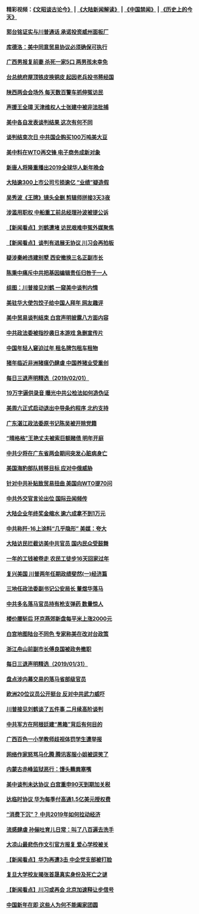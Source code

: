 #### 精彩视频：[《文昭谈古论今》](https://github.com/gfw-breaker/wenzhao) | [《大陆新闻解读》](https://github.com/gfw-breaker/ntdtv-comedy) | [《中国禁闻》](https://github.com/gfw-breaker/ntdtv-news) | [《历史上的今天》](https://github.com/gfw-breaker/today-in-history) 

#### [郭台铭证实与川普通话 承诺投资威州面板厂](../pages/nsc413/n11019491.md?t=02020630) 

#### [库德洛：美中同意贸易协议必须确保可执行](../pages/nsc413/n11019036.md?t=02020630) 

#### [广西男报复前妻 杀死一家5口 两男孩未幸免](../pages/nsc413/n11019449.md?t=02020630) 

#### [台总统府屋顶铁皮换铜皮 起因老兵投书蒋经国](../pages/nsc413/n11019420.md?t=02020630) 

#### [陕西两会会场外 每天数百警车抓伸冤访民](../pages/nsc413/n11017593.md?t=02020630) 

#### [声援王全璋 天津维权人士张建中被非法批捕](../pages/nsc413/n11019356.md?t=02020630) 

#### [美中各自发表谈判结果 这次有何不同](../pages/nsc413/n11019114.md?t=02020630) 

#### [谈判结束次日 中共国企购买100万吨美大豆](../pages/nsc413/n11019167.md?t=02020630) 

#### [美中料在WTO再交锋 电子商务成新对象](../pages/nsc413/n11018959.md?t=02020630) 

#### [新唐人将隆重播出2019全球华人新年晚会](../pages/nsc413/n11016043.md?t=02020630) 

#### [大陆逾300上市公司亏损逾亿 “业绩”疑造假](../pages/nsc413/n11018923.md?t=02020630) 

#### [吴秀波《王牌》镜头全删 剪辑师拼接3天3夜](../pages/nsc413/n11018575.md?t=02020630) 

#### [涉滥用职权 中船重工前总经理孙波被提公诉](../pages/nsc413/n11018912.md?t=02020630) 

#### [【新闻看点】刘鹤遭堵 访民艰难申冤外媒聚焦](../pages/nsc413/n11018716.md?t=02020630) 

#### [【新闻看点】谈判有进展无协议 川习会再拍板](../pages/nsc413/n11018718.md?t=02020630) 

#### [疑涉秦岭违建别墅 西安撤换三名正副市长](../pages/nsc413/n11018753.md?t=02020630) 

#### [陈秉中痛斥中共把基因编辑责任归咎于一人](../pages/nsc413/n11018750.md?t=02020630) 

#### [组图：川普接见刘鹤 一窥美中谈判内情](../pages/nsc413/n11018301.md?t=02020630) 

#### [美驻华大使包饺子给中国人拜年 网友趣评](../pages/nsc413/n11018697.md?t=02020630) 

#### [美中贸易谈判结束 白宫声明披露八方面内容](../pages/nsc413/n11018681.md?t=02020630) 

#### [中共政法委被指抄袭日本游戏 急删宣传片](../pages/nsc413/n11018585.md?t=02020630) 

#### [中国年轻人窘迫过年 租名牌包租车租物](../pages/nsc413/n11018548.md?t=02020630) 

#### [猪年临近非洲猪瘟仍肆虐 中国养猪业受重创](../pages/nsc413/n11018348.md?t=02020630) 

#### [每日三退声明精选（2019/02/01）](../pages/nsc413/n11018525.md?t=02020630) 

#### [19万字逼供录音 曝光中共公检法如何造伪证](../pages/nsc413/n11018253.md?t=02020630) 

#### [美周六正式启动退出中导条约程序 北约支持](../pages/nsc413/n11018405.md?t=02020630) 


#### [广东湛江政法委原书记陈吴被开除党籍](../pages/nsc413/n11017717.md?t=02020630) 

#### [“晴格格”王艳丈夫被索巨额赌债 明年开庭](../pages/nsc413/n11017521.md?t=02020630) 

#### [中共少将在广东省两会期间突发心脏病身亡](../pages/nsc413/n11017463.md?t=02020630) 

#### [美国海豹部队转移目标 应对中俄威胁](../pages/nsc413/n11017801.md?t=02020630) 

#### [针对中共补贴致贸易扭曲 美国向WTO提70问](../pages/nsc413/n11017596.md?t=02020630) 

#### [中共外交官言论出位 国际丑闻频传](../pages/nsc413/n11017622.md?t=02020630) 

#### [大陆企业年终奖金缩水 逾六成拿不到1万元](../pages/nsc413/n11017185.md?t=02020630) 

#### [中共称歼-16上涂料“几乎隐形” 美媒：夸大](../pages/nsc413/n11017535.md?t=02020630) 

#### [大陆访民拦截访美中共官员 国内民众受鼓舞](../pages/nsc413/n11016964.md?t=02020630) 

#### [一年的工钱被卷走 农民工徒步16天回家过年](../pages/nsc413/n11017251.md?t=02020630) 

#### [复兴美国 川普两年任期政绩斐然(一)经济篇](../pages/nsc413/n11016366.md?t=02020630) 

#### [三地任政法委副书记公安局长 董煜华落马](../pages/nsc413/n11013583.md?t=02020630) 

#### [中共多名落马官员持有枪支弹药 数量惊人](../pages/nsc413/n11017112.md?t=02020630) 

#### [楼价腰斩后 环京燕郊新盘每平米上涨2000元](../pages/nsc413/n11016734.md?t=02020630) 

#### [白宫地图陆台不同色 专家称美在改对台政策](../pages/nsc413/n11017035.md?t=02020630) 

#### [浙江舟山前副市长傅良国被政务撤职](../pages/nsc413/n11017161.md?t=02020630) 

#### [每日三退声明精选（2019/01/31）](../pages/nsc413/n11017141.md?t=02020630) 

#### [盘点涉内幕交易的落马省部级官员](../pages/nsc413/n11016582.md?t=02020630) 

#### [欧洲20位议员公开挺台 反对中共武力威吓](../pages/nsc413/n11016946.md?t=02020630) 

#### [川普接见刘鹤谈了五件事 二月续高阶谈判](../pages/nsc413/n11016767.md?t=02020630) 

#### [中共军方在阿根廷建“黑箱”背后有何目的](../pages/nsc413/n11016689.md?t=02020630) 

#### [广西百色一小学教师歧视体罚学生遭举报](../pages/nsc413/n11016643.md?t=02020630) 

#### [网络作家怒骂马化腾 腾讯客服小姐被逗笑了](../pages/nsc413/n11016663.md?t=02020630) 

#### [内蒙古赤峰监狱恶行：馒头蘸粪塞嘴](../pages/nsc413/n11016318.md?t=02020630) 

#### [美中谈判未达协议 白宫重申90天到期加关税](../pages/nsc413/n11016604.md?t=02020630) 

#### [达临时协议 华为每季付高通1.5亿美元授权费](../pages/nsc413/n11016503.md?t=02020630) 

#### [“消费下沉”？ 中共2019年如何拉动经济](../pages/nsc413/n11016395.md?t=02020630) 

#### [流感肆虐 孙俪吐育儿日常：叫了八百遍去洗手](../pages/nsc413/n11016490.md?t=02020630) 

#### [大凉山最悲伤作文引官方报复 爱心学校被关](../pages/nsc413/n11016403.md?t=02020630) 

#### [【新闻看点】华为再遭3击 中企党支部被打脸](../pages/nsc413/n11016110.md?t=02020630) 

#### [复旦大学校友揭张首晟真实身份及死亡之谜](../pages/nsc413/n11016311.md?t=02020630) 

#### [【新闻看点】川习或再会 北京加速释让步信号](../pages/nsc413/n11016108.md?t=02020630) 

#### [中国新年在即 这些人为何不能阖家团圆](../pages/nsc413/n11015968.md?t=02020630) 

